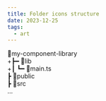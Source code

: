 ```yaml
---
title: Folder icons structure
date: 2023-12-25
tags:
  - art
---
```


 📂my-component-library \
 +┣━ 📂lib \
 +┃ ┗━ 📜main.ts \
  ┣ 📂public \
  ┣ 📂src \
  …
